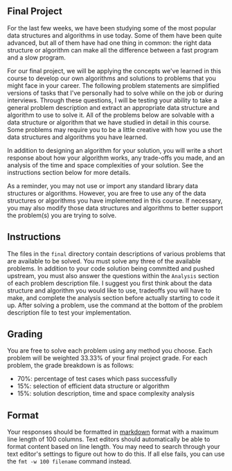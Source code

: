 Final Project
-------------
For the last few weeks, we have been studying some of the most popular data structures and
algorithms in use today. Some of them have been quite advanced, but all of them have had one thing
in common: the right data structure or algorithm can make all the difference between a fast program
and a slow program.

For our final project, we will be applying the concepts we've learned in this course to develop our
own algorithms and solutions to problems that you might face in your career. The following problem
statements are simplified versions of tasks that I've personally had to solve while on the job or
during interviews. Through these questions, I will be testing your ability to take a general problem
description and extract an appropriate data structure and algorithm to use to solve it. All of the
problems below are solvable with a data structure or algorithm that we have studied in detail in
this course. Some problems may require you to be a little creative with how you use the data
structures and algorithms you have learned.

In addition to designing an algorithm for your solution, you will write a short response about how
your algorithm works, any trade-offs you made, and an analysis of the time and space complexities of
your solution. See the instructions section below for more details.

As a reminder, you may not use or import any standard library data structures or algorithms.
However, you are free to use any of the data structures or algorithms you have implemented in this
course. If necessary, you may also modify those data structures and algorithms to better support the
problem(s) you are trying to solve.

Instructions
------------
The files in the `final` directory contain descriptions of various problems that are available to be
solved. You must solve any three of the available problems. In addition to your code solution being
committed and pushed upstream, you must also answer the questions within the `Analysis` section of
each problem description file. I suggest you first think about the data structure and algorithm you
would like to use, tradeoffs you will have to make, and complete the analysis section before
actually starting to code it up. After solving a problem, use the command at the bottom of the
problem description file to test your implementation.

Grading
-------
You are free to solve each problem using any method you choose. Each problem will be weighted 33.33%
of your final project grade. For each problem, the grade breakdown is as follows:

- 70%: percentage of test cases which pass successfully
- 15%: selection of efficient data structure or algorithm
- 15%: solution description, time and space complexity analysis

Format
------
Your responses should be formatted in [markdown](md) format with a maximum line length of 100
columns. Text editors should automatically be able to format content based on line length. You may
need to search through your text editor's settings to figure out how to do this. If all else fails,
you can use the `fmt -w 100 filename` command instead.

[md]: https://guides.github.com/features/mastering-markdown
